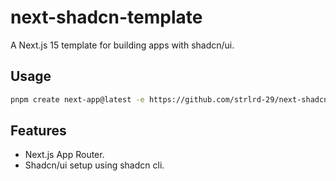 # next-shadcn-template

A Next.js 15 template for building apps with shadcn/ui.

## Usage

```bash
pnpm create next-app@latest -e https://github.com/strlrd-29/next-shadcn-starter
```

## Features

- Next.js App Router.
- Shadcn/ui setup using shadcn cli.
